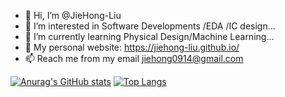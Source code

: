 - 👋 Hi, I’m @JieHong-Liu
- 👀 I’m interested in Software Developments /EDA /IC design...
- 🌱 I’m currently learning Physical Design/Machine Learning...
- 💞️ My personal website: https://jiehong-liu.github.io/
- 📫 Reach me from my email jiehong0914@gmail.com

[![Anurag's GitHub stats](https://github-readme-stats.vercel.app/api?username=JieHong-Liu)](https://github.com/JieHong-Liu/github-readme-stats)
[![Top Langs](https://github-readme-stats.vercel.app/api/top-langs/?username=JieHong-Liu)](https://github.com/JieHong-Liu/github-readme-stats)

<!---
JieHong-Liu/JieHong-Liu is a ✨ special ✨ repository because its `README.md` (this file) appears on your GitHub profile.
You can click the Preview link to take a look at your changes.
--->

